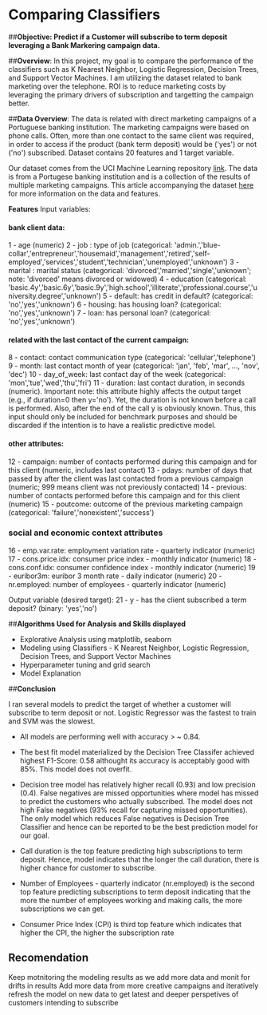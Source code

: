 # Comparing Classifiers

##**Objective: Predict if a Customer will subscribe to term deposit leveraging a Bank Markering campaign data.**

##**Overview**: In this project, my goal is to compare the performance of the classifiers such as K Nearest Neighbor, Logistic Regression, Decision Trees, and Support Vector Machines.  I am utilizing the dataset related to bank marketing over the telephone. ROI is to reduce marketing costs by leveraging the primary drivers of subscription and targetting the campaign better.

##**Data Overview**: The data is related with direct marketing campaigns of a Portuguese banking institution. The marketing campaigns were based on phone calls. Often, more than one contact to the same client was required, in order to access if the product (bank term deposit) would be ('yes') or not ('no') subscribed. 
Dataset contains 20 features and 1 target variable.

Our dataset comes from the UCI Machine Learning repository [link](https://archive.ics.uci.edu/ml/datasets/bank+marketing).  The data is from a Portugese banking institution and is a collection of the results of multiple marketing campaigns. This article accompanying the dataset [here](CRISP-DM-BANK.pdf) for more information on the data and features.

**Features**
Input variables:
#### bank client data:
1 - age (numeric)
2 - job : type of job (categorical: 'admin.','blue-collar','entrepreneur','housemaid','management','retired','self-employed','services','student','technician','unemployed','unknown')
3 - marital : marital status (categorical: 'divorced','married','single','unknown'; note: 'divorced' means divorced or widowed)
4 - education (categorical: 'basic.4y','basic.6y','basic.9y','high.school','illiterate','professional.course','university.degree','unknown')
5 - default: has credit in default? (categorical: 'no','yes','unknown')
6 - housing: has housing loan? (categorical: 'no','yes','unknown')
7 - loan: has personal loan? (categorical: 'no','yes','unknown')
#### related with the last contact of the current campaign:
8 - contact: contact communication type (categorical: 'cellular','telephone')
9 - month: last contact month of year (categorical: 'jan', 'feb', 'mar', ..., 'nov', 'dec')
10 - day_of_week: last contact day of the week (categorical: 'mon','tue','wed','thu','fri')
11 - duration: last contact duration, in seconds (numeric). Important note: this attribute highly affects the output target (e.g., if duration=0 then y='no'). Yet, the duration is not known before a call is performed. Also, after the end of the call y is obviously known. Thus, this input should only be included for benchmark purposes and should be discarded if the intention is to have a realistic predictive model.
#### other attributes:
12 - campaign: number of contacts performed during this campaign and for this client (numeric, includes last contact)
13 - pdays: number of days that passed by after the client was last contacted from a previous campaign (numeric; 999 means client was not previously contacted)
14 - previous: number of contacts performed before this campaign and for this client (numeric)
15 - poutcome: outcome of the previous marketing campaign (categorical: 'failure','nonexistent','success')
### social and economic context attributes
16 - emp.var.rate: employment variation rate - quarterly indicator (numeric)
17 - cons.price.idx: consumer price index - monthly indicator (numeric)
18 - cons.conf.idx: consumer confidence index - monthly indicator (numeric)
19 - euribor3m: euribor 3 month rate - daily indicator (numeric)
20 - nr.employed: number of employees - quarterly indicator (numeric)

Output variable (desired target):
21 - y - has the client subscribed a term deposit? (binary: 'yes','no')


##**Algorithms Used for Analysis and Skills displayed**

- Explorative Analysis using matplotlib, seaborn
- Modeling using Classifiers - K Nearest Neighbor, Logistic Regression, Decision Trees, and Support Vector Machines
- Hyperparameter tuning and grid search
- Model Explanation 


##**Conclusion**

I ran several models to predict the target of whether a customer will subscribe to term deposit or not. Logistic Regressor was the fastest to train and SVM was the slowest.

- All models are performing well with accuracy > ~ 0.84.

- The best fit model materialized by the Decision Tree Classifer achieved highest F1-Score: 0.58 althought its accuracy is acceptably good with 85%. This model does not overfit. 
- Decision tree model has relatively higher recall (0.93) and low precision (0.4). False negatives are missed opportunities where model has missed to predict the customers who actually subscribed. The model does not high False negatives (93% recall for capturing missed opportunities). The only model which reduces False negatives is Decision Tree Classifier and hence can be reported to be the best prediction model for our goal.

- Call duration is the top feature predicting high subscriptions to term deposit. Hence, model indicates that the longer the call duration, there is higher chance for customer to subscribe.
- Number of Employees - quarterly indicator (nr.employed) is the second top feature predicting subscriptions to term deposit indicating that the more the number of employees working and making calls, the more subscriptions we can get.
- Consumer Price Index (CPI) is third top feature which indicates that higher the CPI, the higher the subscription rate

## Recomendation

Keep motnitoring the modeling results as we add more data and monit for drifts in results
Add more data from more creative campaigns and iteratively refresh the model on new data to get latest and deeper perspetives of customers intending to subscribe

